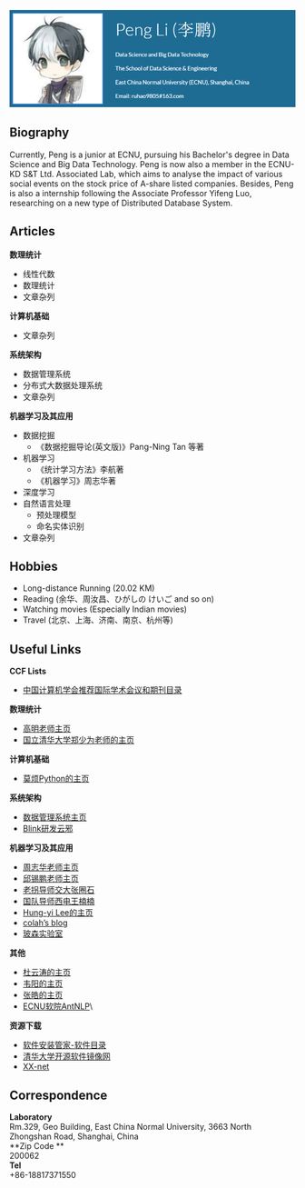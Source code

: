 ![Profile](profile.PNG)

## Biography
Currently, Peng is a junior at ECNU, pursuing his Bachelor's  degree in Data Science and Big Data Technology. Peng is now also a member in the ECNU-KD S&T Ltd. Associated  Lab, which aims to analyse the impact of various social events on the stock price of A-share listed companies. Besides, Peng is also a internship following the Associate Professor  Yifeng Luo, researching on a new type of Distributed Database System.

## Articles
**数理统计**
- 线性代数
- 数理统计
- 文章杂列

**计算机基础**
- 文章杂列

**系统架构**
- 数据管理系统
- 分布式大数据处理系统
- 文章杂列

**机器学习及其应用**
- 数据挖掘
	- 《数据挖掘导论(英文版)》Pang-Ning Tan 等著
- 机器学习
	- 《统计学习方法》李航著
	- 《机器学习》周志华著
- 深度学习
- 自然语言处理
	- 预处理模型
	- 命名实体识别
- 文章杂列


## Hobbies
- Long-distance Running (20.02 KM)
- Reading (余华、周汝昌、ひがしの けいご  and so on)
- Watching movies (Especially Indian movies)
- Travel (北京、上海、济南、南京、杭州等)

## Useful Links
**CCF Lists**
- [中国计算机学会推荐国际学术会议和期刊目录](https://www.ccf.org.cn/xspj/gyml/)

**数理统计**
- [高明老师主页](http://dase.ecnu.edu.cn/mgao/)
- [国立清华大学郑少为老师的主页](http://www.stat.nthu.edu.tw/~swcheng/index.htm)

**计算机基础**
- [莫烦Python的主页](https://morvanzhou.github.io/learning-steps/)

**系统架构**
- [数据管理系统主页](http://111.231.251.48/dbms2018/main.html)
- [Blink研发云邪](http://wuchong.me/)

**机器学习及其应用**
- [周志华老师主页](https://cs.nju.edu.cn/zhouzh/)
- [邱锡鹏老师主页](http://nlp.fudan.edu.cn/xpqiu/)
- [老拐导师交大张圈石](http://qszhang.com/)
- [国队导师西电王楠楠](http://web.xidian.edu.cn/nnwang/index.html)
- [Hung-yi Lee的主页](http://speech.ee.ntu.edu.tw/~tlkagk/index.html)
- [colah’s blog](http://colah.github.io/)
- [玻森实验室](https://bosonnlp.com/)

**其他**
- [杜云涛的主页](https://zealscott.com/)
- [韦阳的主页](https://godweiyang.com/)
- [张皓的主页](http://lamda.nju.edu.cn/zhangh/)
- [ECNU软院AntNLP](https://github.com/AntNLP)\

**资源下载**
- [软件安装管家-软件目录](https://mp.weixin.qq.com/s?__biz=MzIwMjE1MjMyMw==&mid=502712528&idx=1&sn=7ad9553cc39e533d16f6844507a5cd24&chksm=0ee1683c3996e12a6fd90fcd340730666e0c650616a4d6b4f677e7d3d31e479b91db9de60b59&mpshare=1&scene=1&srcid=0913ToacFlNMOLlPKwYYqw6a#rd)
- [清华大学开源软件镜像网](https://mirrors.tuna.tsinghua.edu.cn/)
- [XX-net](https://github.com/XX-net/XX-Net)

## Correspondence    
**Laboratory**    
Rm.329, Geo Building, East China Normal University, 3663 North Zhongshan Road, Shanghai, China     
**Zip Code **    
200062    
**Tel**   
+86-18817371550    
